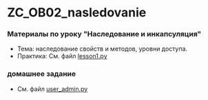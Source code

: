 # ZC_OB02_nasledovanie
### Материалы по уроку "Наследование и инкапсуляция"

+ Тема: наследование свойств и методов, уровни доступа.
+ Практика: См. файл [lesson1.py](lesson1.py)

### домашнее задание
+ См. файл [user_admin.py](user_admin.py)